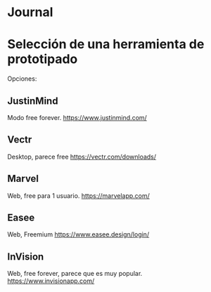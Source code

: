 # Journal
# Selección de una herramienta de prototipado

Opciones:

## JustinMind

Modo free forever.
https://www.justinmind.com/

## Vectr

Desktop, parece free
https://vectr.com/downloads/

## Marvel
Web, free para 1 usuario.
https://marvelapp.com/

## Easee

Web, Freemium
https://www.easee.design/login/

## InVision

Web, free forever, parece que es muy popular.
https://www.invisionapp.com/